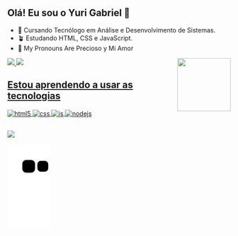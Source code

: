 ## Olá! Eu sou o Yuri Gabriel 👋

- 🌱 Cursando Tecnólogo em Análise e Desenvolvimento de Sistemas.
- 🪴 Estudando HTML, CSS e JavaScript.
- 🍃 My Pronouns Are Precioso y Mi Amor


<div>
  <img align="right" width="120" height="120"  src="https://cdn.discordapp.com/attachments/978074566012338176/982043712202874950/sailor-moon-anime.gif"/>
  <a href="https://github.com/bayorino">
  <img height="120em" src="https://github-readme-stats.vercel.app/api?username=bayorino&show_icons=true&theme=merko&include_all_commits=true&count_private=true"/>
  <img height="120em" src="https://github-readme-stats.vercel.app/api/top-langs/?username=bayorino&layout=compact&langs_count=7&theme=merko"/>
  </div>

  ## Estou aprendendo a usar as tecnologias
  
<div style="display: inline_block">
  <img align="center" alt="html5" src="https://img.shields.io/badge/HTML5-E34F26?style=for-the-badge&logo=html5&logoColor=white"/>
  <img align="center" alt="css" src="https://img.shields.io/badge/CSS3-1572B6?style=for-the-badge&logo=css3&logoColor=white"/>
  <img align="center" alt="js" src="https://img.shields.io/badge/JavaScript-F7DF1E?style=for-the-badge&logo=javascript&logoColor=black"/>
  <img align="center" alt="nodejs" src="https://img.shields.io/badge/Node.js-43853D?style=for-the-badge&logo=node.js&logoColor=white"/>
  
  ##
  
  </div>
  <a href = "mailto:bayorino@gmail.com"><img src="https://img.shields.io/badge/-Gmail-%23333?style=for-the-badge&logo=gmail&logoColor=white" target="_blank"></a>
  
  ![Snake animation](https://github.com/rafaballerini/rafaballerini/blob/output/github-contribution-grid-snake.svg)
  
</div>
